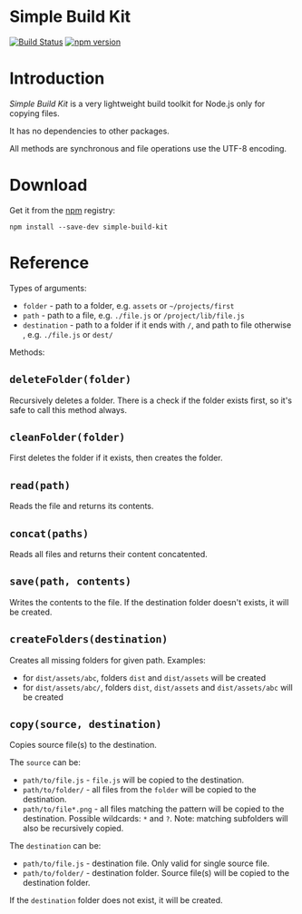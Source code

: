# Simple Build Kit

[![Build Status](https://travis-ci.org/lukaszmn/simple-build-kit.svg)](https://travis-ci.org/lukaszmn/simple-build-kit)
[![npm version](https://badge.fury.io/js/simple-build-kit.svg)](https://badge.fury.io/js/simple-build-kit)


# Introduction
*Simple Build Kit* is a very lightweight build toolkit for Node.js only for copying files.

It has no dependencies to other packages.

All methods are synchronous and file operations use the UTF-8 encoding.

# Download

Get it from the [npm](https://www.npmjs.com/package/simple-build-kit) registry:

```
npm install --save-dev simple-build-kit
```

# Reference

Types of arguments:
* `folder` - path to a folder, e.g. `assets` or `~/projects/first`
* `path` - path to a file, e.g. `./file.js` or `/project/lib/file.js`
* `destination` - path to a folder if it ends with `/`, and path to file otherwise , e.g. `./file.js` or `dest/`

Methods:

## `deleteFolder(folder)`
Recursively deletes a folder. There is a check if the folder exists first, so it's safe to call this method always.

## `cleanFolder(folder)`
First deletes the folder if it exists, then creates the folder.

## `read(path)`
Reads the file and returns its contents.

## `concat(paths)`
Reads all files and returns their content concatented.

## `save(path, contents)`
Writes the contents to the file. If the destination folder doesn't exists, it will be created.

## `createFolders(destination)`
Creates all missing folders for given path. Examples:
* for `dist/assets/abc`, folders `dist` and `dist/assets` will be created
* for `dist/assets/abc/`, folders `dist`, `dist/assets` and `dist/assets/abc` will be created

## `copy(source, destination)`
Copies source file(s) to the destination.

The `source` can be:
* `path/to/file.js` - `file.js` will be copied to the destination.
* `path/to/folder/` - all files from the `folder` will be copied to the destination.
* `path/to/file*.png` - all files matching the pattern will be copied to the destination. Possible wildcards: `*` and `?`. Note: matching subfolders will also be recursively copied.

The `destination` can be:
* `path/to/file.js` - destination file. Only valid for single source file.
* `path/to/folder/` - destination folder. Source file(s) will be copied to the destination folder.

If the `destination` folder does not exist, it will be created.
